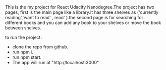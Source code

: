 This is the my project for React Udacity Nanodegree.The project has two pages, first is the main page like a library.It has three shelves as ('currently reading','want to read' , read' ).the second page is for searching for different books and you can add any book to your shelves or move the book between shelves. 

to run the project: 
- clone the repo from github.
- run npm i.
- run npm start.
- The app will run at "http://localhost:3000"
